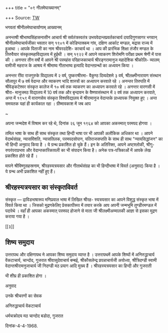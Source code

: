 +++
title = "०९ नीलमेघाख्यानम्"

+++
Source: [TW](https://nsktu.ac.in/wp-content/uploads/2020/11/srimadrahasyatrayasara-15265.pdf)


भगवतां श्रीनीलमेघाचार्याणाम् आख्यानम्

अनन्तश्री श्रीभाष्यसिंहासनासीन आचार्य श्री सर्वतंत्रस्वतंत्र उभयवेदान्तप्रवर्तकाचार्य दयादिगुणसागर भगवान् श्रीनीलमेघाचार्यजीका भवतार सन् १९०१ में कोडिप्पाक्कम गांव, दक्षिण आर्काट मण्डल, मद्रास राज्य में हुआथा । आपके पिताजी का नाम श्रीवरददेशि- काचार्य था । आप की प्रारंभिक शिक्षा तंजौर मण्डल के तिरुवैयार संस्कृतमहाविद्यालय में हुईथी । सन् १९२२ में आपने व्याकरण शिरोमणि परीक्षा प्रथम श्रेणी में पास की । अनन्तर तीन वर्षो में आपने श्री परमहंस परिव्राजकाचार्य श्रीरङ्गरामानुज महादेशिक श्रीकोलि- व्यालम् वामीजी महराज के आश्रय में श्रीमाष्य गीताभाष्य इत्यादि वेदान्तग्रन्थों का अध्ययन किया ।

अनन्तर रींवा राजगुरुके विद्यालय में २ वर्ष, पुष्करश्रीरमा- वैकुण्ठ दिव्यदेशमे ३ वर्ष, श्रीलक्ष्मीनारायण संस्थान सौलापुर में ७ वर्ष वेदान्त और व्याकरण भादि शास्त्रों का अध्यापन करवाते रहे । अनन्तर तिरुपति में श्रीवेङ्कटेश्वर संस्कृत कालेज में १० वर्ष तक व्याकरण का अध्यापन करवाते रहे । अनन्तर वारणसी में श्रीरा- मानुजमठ विद्यालय में 10 वर्ष तक और बृन्दावन के वैष्णवसंस्थान में २ वर्ष तक अध्यापन करवाते, अन्त में १९५९ में वाराणसेय संस्कृत विश्वविद्यालय में श्रीरामानुज वेदान्तके प्राध्यापक नियुक्त हुए । अन्त समयतक यहां ही कार्यकाल रहा । ग्रीष्मावकाश में जब आप

~

अपना जन्मदेश में विश्राम कर रहे थे, दिनांक २६ जून १९६४ को आपका अकस्मात् परमपद होगया ।

तमिल भाषा के साथ ही साथ संस्कृत तथा हिन्दी भाषा पर भी आपकी अलौकिक अधिकार था । आपने वेदार्थसंग्रह, न्यासविंशति, न्यासतिलक, परमपदसोपान, यतिराजसप्तति के साथ ही साथ "न्यायसिद्धांजन" का भी हिन्दी अनुवाद किया है । ये ग्रन्थ प्रकाशित हो चुके हैं। इन के अतिरिक्त, आपने अष्टश्लोकी, श्रीगु- रुपरंपराप्रभाव और वेदान्तकारिकावली का भी संपादन किया है। अनेक पत्र-पत्रिकाओं में आपके लेख प्रकाशित होते रहे हैं ।

मापने श्रीविष्णुसहस्रनाम, श्रीरहस्यत्रयसार और गीतार्थसंग्रह का भी हिन्दीभाषा में विवर्त (अनुवाद) किया है । ये ग्रन्थ अभी प्रकाशित नहीं हुए हैं।

## श्रीरहस्यत्रयसार का संस्कृतविवर्त

संस्कृत — द्राविडभाषारूप मणिप्रवाल भाषा में लिखित श्रीरह- स्यत्रयसार का आपने विशुद्ध संस्कृत भाषा में विवर्त किया था । जिसको मुद्रणकेलिए प्रेसकापीरूप में तयार करके आप अपनी जन्मभूमि तुण्डीरमण्डल में पदारेथे । वहाँ ही आपका अकस्मात् परमपद होजाने से माता जी श्रीलक्ष्मीअम्मालकी आज्ञा से इसका मुद्रण कराया गया है ।

[[३]]

## शिष्य समुदाय

उत्तरापथ और दक्षिणापथ मे आपका शिष्य समुदाय व्याप्त है । उत्तरापथमें आपके शिष्यों में अनिरुद्धाचार्य वेंकटाचार्य, चान्दोद, गुजरात श्रीवासुदेवाचार्य बम्बई, श्रीकौसलेन्द्र प्रपन्नाचार्यजी अयोध्या, श्रीत्रिदण्डी स्वामी वेदान्तश्रीरामनुजाचार्य जी निदण्डी मठ प्रयाग आदि मुख्य हैं । श्रीरहस्यत्रयसार का हिन्दी और गुजराती

भी शीघ्र ही प्रकाशित होगा ।

अनुवाद

उनके श्रीचरणों का सेवक

अनिरुद्धाचार्य वेंकटाचार्य

धर्मचक्रोदय मठ चान्दोद बडोदा, गुजरात

दिनांक-4-4-1968.
